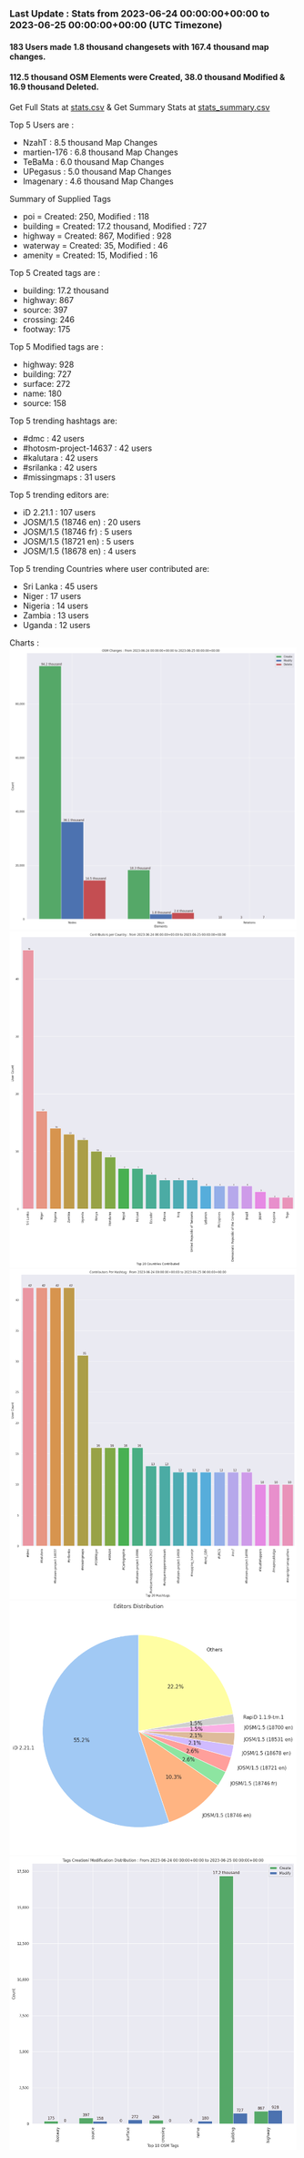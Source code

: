 ### Last Update : Stats from 2023-06-24 00:00:00+00:00 to 2023-06-25 00:00:00+00:00 (UTC Timezone)

#### 183 Users made 1.8 thousand changesets with 167.4 thousand map changes.
#### 112.5 thousand OSM Elements were Created, 38.0 thousand Modified & 16.9 thousand Deleted.
Get Full Stats at [stats.csv](/stats/hotosm/Daily/stats.csv)
 & Get Summary Stats at [stats_summary.csv](/stats/hotosm/Daily/stats_summary.csv)

Top 5 Users are : 
- NzahT : 8.5 thousand Map Changes
- martien-176 : 6.8 thousand Map Changes
- TeBaMa : 6.0 thousand Map Changes
- UPegasus : 5.0 thousand Map Changes
- Imagenary : 4.6 thousand Map Changes

Summary of Supplied Tags
- poi = Created: 250, Modified : 118
- building = Created: 17.2 thousand, Modified : 727
- highway = Created: 867, Modified : 928
- waterway = Created: 35, Modified : 46
- amenity = Created: 15, Modified : 16


Top 5 Created tags are :
- building: 17.2 thousand
- highway: 867
- source: 397
- crossing: 246
- footway: 175


Top 5 Modified tags are :
- highway: 928
- building: 727
- surface: 272
- name: 180
- source: 158


Top 5 trending hashtags are:
- #dmc : 42 users
- #hotosm-project-14637 : 42 users
- #kalutara : 42 users
- #srilanka : 42 users
- #missingmaps : 31 users


Top 5 trending editors are:
- iD 2.21.1 : 107 users
- JOSM/1.5 (18746 en) : 20 users
- JOSM/1.5 (18746 fr) : 5 users
- JOSM/1.5 (18721 en) : 5 users
- JOSM/1.5 (18678 en) : 4 users


Top 5 trending Countries where user contributed are:
- Sri Lanka : 45 users
- Niger : 17 users
- Nigeria : 14 users
- Zambia : 13 users
- Uganda : 12 users


 Charts : 
![Alt text](./stats_osm_changes.png) 
![Alt text](./stats_users_per_country.png) 
![Alt text](./stats_users_per_hashtag.png) 
![Alt text](./stats_editors_pie_chart.png) 
![Alt text](./stats_tags.png) 
